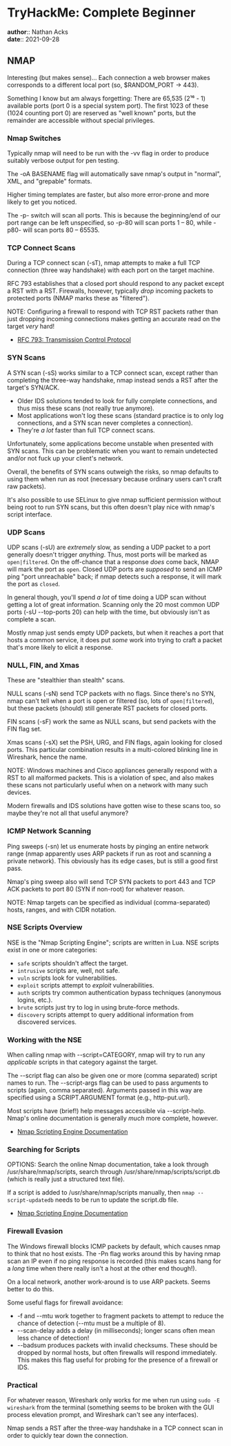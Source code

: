 # TryHackMe: Complete Beginner

**author**:: Nathan Acks  
**date**:: 2021-09-28

## NMAP

Interesting (but makes sense)… Each connection a web browser makes corresponds to a different local port (so, $RANDOM_PORT → 443).

Something I know but am always forgetting: There are 65,535 (2¹⁶ - 1) available ports (port 0 is a special system port). The first 1023 of these (1024 counting port 0) are reserved as "well known" ports, but the remainder are accessible without special privileges.

### Nmap Switches

Typically nmap will need to be run with the -vv flag in order to produce suitably verbose output for pen testing.

The -oA BASENAME flag will automatically save nmap's output in "normal", XML, and "grepable" formats.

Higher timing templates are faster, but also more error-prone and more likely to get you noticed.

The -p- switch will scan all ports. This is because the beginning/end of our port range can be left unspecified, so -p-80 will scan ports 1 – 80, while -p80- will scan ports 80 – 65535.

### TCP Connect Scans

During a TCP connect scan (-sT), nmap attempts to make a full TCP connection (three way handshake) with each port on the target machine.

RFC 793 establishes that a closed port should respond to any packet except a RST with a RST. Firewalls, however, typically *drop* incoming packets to protected ports (NMAP marks these as "filtered").

NOTE: Configuring a firewall to respond with TCP RST packets rather than just dropping incoming connections makes getting an accurate read on the target *very* hard!

* [RFC 793: Transmission Control Protocol](https://tools.ietf.org/html/rfc793)

### SYN Scans

A SYN scan (-sS) works similar to a TCP connect scan, except rather than completing the three-way handshake, nmap instead sends a RST after the target's SYN/ACK.

* Older IDS solutions tended to look for fully complete connections, and thus miss these scans (not really true anymore).
* Most applications won't log these scans (standard practice is to only log connections, and a SYN scan never completes a connection).
* They're *a lot* faster than full TCP connect scans.

Unfortunately, some applications become unstable when presented with SYN scans. This can be problematic when you want to remain undetected and/or not fuck up your client's network.

Overall, the benefits of SYN scans outweigh the risks, so nmap defaults to using them when run as root (necessary because ordinary users can't craft raw packets).

It's also possible to use SELinux to give nmap sufficient permission without being root to run SYN scans, but this often doesn't play nice with nmap's script interface.

### UDP Scans

UDP scans (-sU) are *extremely* slow, as sending a UDP packet to a port generally doesn't trigger *anything*. Thus, most ports will be marked as `open|filtered`. On the off-chance that a response *does* come back, NMAP will mark the port as `open`. Closed UDP ports are *supposed* to send an ICMP ping "port unreachable" back; if nmap detects such a response, it will mark the port as `closed`.

In general though, you'll spend *a lot* of time doing a UDP scan without getting a lot of great information. Scanning only the 20 most common UDP ports (-sU --top-ports 20) can help with the time, but obviously isn't as complete a scan.

Mostly nmap just sends empty UDP packets, but when it reaches a port that hosts a common service, it does put *some* work into trying to craft a packet that's more likely to elicit a response.

### NULL, FIN, and Xmas

These are "stealthier than stealth" scans.

NULL scans (-sN) send TCP packets with no flags. Since there's no SYN, nmap can't tell when a port is open or filtered (so, lots of `open|filtered`), but these packets (should) still generate RST packets for closed ports.

FIN scans (-sF) work the same as NULL scans, but send packets with the FIN flag set.

Xmas scans (-sX) set the PSH, URG, and FIN flags, again looking for closed ports. This particular combination results in a multi-colored blinking line in Wireshark, hence the name.

NOTE: Windows machines and Cisco appliances generally respond with a RST to all malformed packets. This is a violation of spec, and also makes these scans not particularly useful when on a network with many such devices.

Modern firewalls and IDS solutions have gotten wise to these scans too, so maybe they're not all that useful anymore?

### ICMP Network Scanning

Ping sweeps (-sn) let us enumerate hosts by pinging an entire network range (nmap apparently uses ARP packets if run as root and scanning a private network). This obviously has its edge cases, but is still a good first pass.

Nmap's ping sweep also will send TCP SYN packets to port 443 and TCP ACK packets to port 80 (SYN if non-root) for whatever reason.

NOTE: Nmap targets can be specified as individual (comma-separated) hosts, ranges, and with CIDR notation.

### NSE Scripts Overview

NSE is the "Nmap Scripting Engine"; scripts are written in Lua. NSE scripts exist in one or more categories:

* `safe` scripts shouldn't affect the target.
* `intrusive` scripts are, well, not safe.
* `vuln` scripts look for vulnerabilities.
* `exploit` scripts attempt to *exploit* vulnerabilities.
* `auth` scripts try common authentication bypass techniques (anonymous logins, etc.).
* `brute` scripts just try to log in using brute-force methods.
* `discovery` scripts attempt to query additional information from discovered services.

### Working with the NSE

When calling nmap with --script=CATEGORY, nmap will try to run any *applicable* scripts in that category against the target.

The --script flag can also be given one or more (comma separated) script names to run. The --script-args flag can be used to pass arguments to scripts (again, comma separated). Arguments passed in this way are specified using a SCRIPT.ARGUMENT format (e.g., http-put.url).

Most scripts have (brief!) help messages accessible via --script-help. Nmap's online documentation is generally *much* more complete, however.

* [Nmap Scripting Engine Documentation](https://nmap.org/nsedoc/)

### Searching for Scripts

OPTIONS: Search the online Nmap documentation, take a look through /usr/share/nmap/scripts, search through /usr/share/nmap/scripts/script.db (which is really just a structured text file).

If a script is added to /usr/share/nmap/scripts manually, then `nmap --script-updatedb` needs to be run to update the script.db file.

* [Nmap Scripting Engine Documentation](https://nmap.org/nsedoc/)

### Firewall Evasion

The Windows firewall blocks ICMP packets by default, which causes nmap to think that no host exists. The -Pn flag works around this by having nmap scan an IP even if no ping response is recorded (this makes scans hang for a *long* time when there really isn't a host at the other end though!).

On a local network, another work-around is to use ARP packets. Seems better to do this.

Some useful flags for firewall avoidance:

* -f and --mtu work together to fragment packets to attempt to reduce the chance of detection (--mtu must be a multiple of 8).
* --scan-delay adds a delay (in milliseconds); longer scans often mean less chance of detection!
* --badsum produces packets with invalid checksums. These should be dropped by normal hosts, but often firewalls will respond immediately. This makes this flag useful for probing for the presence of a firewall or IDS.

### Practical

For whatever reason, Wireshark only works for me when run using `sudo -E wireshark` from the terminal (something seems to be broken with the GUI process elevation prompt, and Wireshark can't see any interfaces).

Nmap sends a RST after the three-way handshake in a TCP connect scan in order to quickly tear down the connection.
